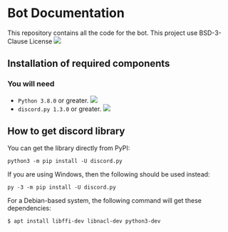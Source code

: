 # Bot Documentation
This repository contains all the code for the bot.
This project use BSD-3-Clause License <a href='LICENSE'><img src='https://raster.shields.io/badge/Read-LICENSE-orange.png'></a>


## Installation of required components

### You will need
- `Python 3.8.0` or greater. <a href='https://www.python.org/downloads/'><img src='https://raster.shields.io/badge/Download-Python-brightgreen.png'></a>
- `discord.py 1.3.0` or greater.  <a href='#how-to-get-discord-library'><img src='https://raster.shields.io/badge/How%20to%20get-discord.py-blue.png'></a>


## How to get **discord** library
You can get the library directly from PyPI: <br>
```command
python3 -m pip install -U discord.py
```

If you are using Windows, then the following should be used instead: <br>
```command
py -3 -m pip install -U discord.py
```

For a Debian-based system, the following command will get these dependencies: <br>
```command
$ apt install libffi-dev libnacl-dev python3-dev
```
